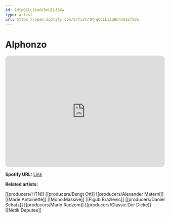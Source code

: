 ```yaml
---
id: 1MjqQCLL3ia8ChnUILfSVw
type: artist
url: https://open.spotify.com/artist/1MjqQCLL3ia8ChnUILfSVw
---
```

# Alphonzo

<iframe style="border-radius:12px" src="https://open.spotify.com/embed/artist/1MjqQCLL3ia8ChnUILfSVw" width="100%" height="352" frameBorder="0" allowfullscreen="" allow="autoplay; clipboard-write; encrypted-media; fullscreen; picture-in-picture" loading="lazy"></iframe>

**Spotify URL:** [Link](https://open.spotify.com/artist/1MjqQCLL3ia8ChnUILfSVw)

**Related artists:**

[[producers/HTN]]
[[producers/Bengt Ott]]
[[producers/Alexander Materni]]
[[Marie Antoinette]]
[[Mono:Massive]]
[[Figub Brazlevic]]
[[producers/Daniel Schatz]]
[[producers/Mario Radzom]]
[[producers/Classic Der Dicke]]
[[Netik Deputee]]
